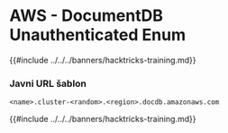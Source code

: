 # AWS - DocumentDB Unauthenticated Enum

{{#include ../../../banners/hacktricks-training.md}}

### Javni URL šablon
```
<name>.cluster-<random>.<region>.docdb.amazonaws.com
```
{{#include ../../../banners/hacktricks-training.md}}
